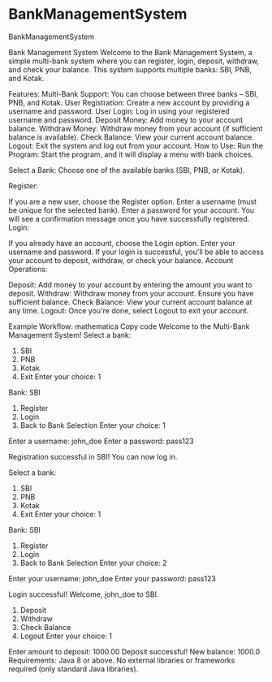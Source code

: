 # BankManagementSystem
BankManagementSystem

Bank Management System
Welcome to the Bank Management System, a simple multi-bank system where you can register, login, deposit, withdraw, and check your balance. This system supports multiple banks: SBI, PNB, and Kotak.

Features:
Multi-Bank Support: You can choose between three banks – SBI, PNB, and Kotak.
User Registration: Create a new account by providing a username and password.
User Login: Log in using your registered username and password.
Deposit Money: Add money to your account balance.
Withdraw Money: Withdraw money from your account (if sufficient balance is available).
Check Balance: View your current account balance.
Logout: Exit the system and log out from your account.
How to Use:
Run the Program: Start the program, and it will display a menu with bank choices.

Select a Bank: Choose one of the available banks (SBI, PNB, or Kotak).

Register:

If you are a new user, choose the Register option.
Enter a username (must be unique for the selected bank).
Enter a password for your account.
You will see a confirmation message once you have successfully registered.
Login:

If you already have an account, choose the Login option.
Enter your username and password.
If your login is successful, you'll be able to access your account to deposit, withdraw, or check your balance.
Account Operations:

Deposit: Add money to your account by entering the amount you want to deposit.
Withdraw: Withdraw money from your account. Ensure you have sufficient balance.
Check Balance: View your current account balance at any time.
Logout: Once you're done, select Logout to exit your account.

Example Workflow:
mathematica
Copy code
Welcome to the Multi-Bank Management System!
Select a bank:
1. SBI
2. PNB
3. Kotak
4. Exit
Enter your choice: 1

Bank: SBI
1. Register
2. Login
3. Back to Bank Selection
Enter your choice: 1

Enter a username: john_doe
Enter a password: pass123

Registration successful in SBI! You can now log in.

Select a bank:
1. SBI
2. PNB
3. Kotak
4. Exit
Enter your choice: 1

Bank: SBI
1. Register
2. Login
3. Back to Bank Selection
Enter your choice: 2

Enter your username: john_doe
Enter your password: pass123

Login successful! Welcome, john_doe to SBI.
1. Deposit
2. Withdraw
3. Check Balance
4. Logout
Enter your choice: 1

Enter amount to deposit: 1000.00
Deposit successful! New balance: 1000.0
Requirements:
Java 8 or above.
No external libraries or frameworks required (only standard Java libraries).
